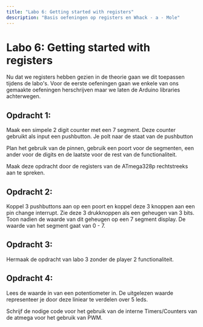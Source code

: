 ```yaml
---
title: "Labo 6: Getting started with registers"
description: "Basis oefeningen op registers en Whack - a - Mole"
---
```

# Labo 6: Getting started with registers
Nu dat we registers hebben gezien in de theorie gaan we dit toepassen tijdens
de labo's. Voor de eerste oefeningen gaan we enkele van ons gemaakte oefeningen
herschrijven maar we laten de Arduino libraries achterwegen.

## Opdracht 1: 
Maak een simpele 2 digit counter met een 7 segment. Deze counter gebruikt als
input een pushbutton. Je polt naar de staat van de pushbutton

Plan het gebruik van de pinnen, gebruik een poort voor de segmenten, een ander
voor de digits en de laatste voor de rest van de functionaliteit.

Maak deze opdracht door de registers van de ATmega328p rechtstreeks aan te
spreken.

## Opdracht 2: 
Koppel 3 pushbuttons aan op een poort en koppel deze 3 knoppen aan een pin
change interrupt. Zie deze 3 drukknoppen als een geheugen van 3 bits. Toon
nadien de waarde van dit geheugen op een 7 segment display. De waarde van het
segment gaat van 0 - 7.

## Opdracht 3:
Hermaak de opdracht van labo 3 zonder de player 2 functionaliteit.

## Opdracht 4: 
Lees de waarde in van een potentiometer in. De uitgelezen waarde representeer
je door deze liniear te verdelen over 5 leds.

Schrijf de nodige code voor het gebruik van de interne Timers/Counters van de
atmega voor het gebruik van PWM.

